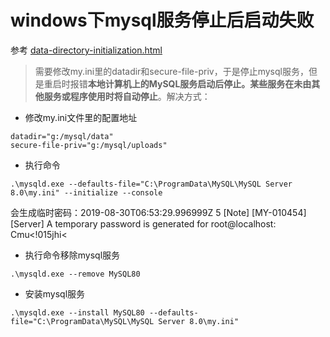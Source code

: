 # windows下mysql服务停止后启动失败
参考 [data-directory-initialization.html](https://dev.mysql.com/doc/mysql-security-excerpt/5.7/en/data-directory-initialization.html)
> 需要修改my.ini里的datadir和secure-file-priv，于是停止mysql服务，但是重启时报错**本地计算机上的MySQL服务启动后停止。某些服务在未由其他服务或程序使用时将自动停止**。解决方式：
- 修改my.ini文件里的配置地址
```
datadir="g:/mysql/data"
secure-file-priv="g:/mysql/uploads"
```
- 执行命令
```
.\mysqld.exe --defaults-file="C:\ProgramData\MySQL\MySQL Server 8.0\my.ini" --initialize --console
```
会生成临时密码：2019-08-30T06:53:29.996999Z 5 [Note] [MY-010454] [Server] A temporary password is generated for root@localhost: Cmu<!015jhi<
- 执行命令移除mysql服务
```
.\mysqld.exe --remove MySQL80
```
- 安装mysql服务
```
.\mysqld.exe --install MySQL80 --defaults-file="C:\ProgramData\MySQL\MySQL Server 8.0\my.ini"
```

